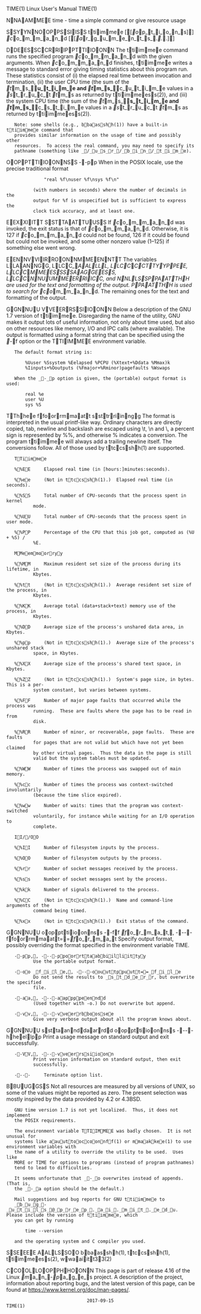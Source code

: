 TIME(1)                       Linux User's Manual                      TIME(1)



NNAAMMEE
       time - time a simple command or give resource usage

SSYYNNOOPPSSIISS
       ttiimmee [[_o_p_t_i_o_n_s]] _c_o_m_m_a_n_d [[_a_r_g_u_m_e_n_t_s_._._.]]

DDEESSCCRRIIPPTTIIOONN
       The ttiimmee command runs the specified program _c_o_m_m_a_n_d with the given
       arguments.  When _c_o_m_m_a_n_d finishes, ttiimmee writes a message to standard
       error giving timing statistics about this program run.  These
       statistics consist of (i) the elapsed real time between invocation and
       termination, (ii) the user CPU time (the sum of the _t_m_s___u_t_i_m_e and
       _t_m_s___c_u_t_i_m_e values in a _s_t_r_u_c_t _t_m_s as returned by ttiimmeess(2)), and (iii)
       the system CPU time (the sum of the _t_m_s___s_t_i_m_e and _t_m_s___c_s_t_i_m_e values in
       a _s_t_r_u_c_t _t_m_s as returned by ttiimmeess(2)).

       Note: some shells (e.g., bbaasshh(1)) have a built-in ttiimmee command that
       provides similar information on the usage of time and possibly other
       resources.  To access the real command, you may need to specify its
       pathname (something like _/_u_s_r_/_b_i_n_/_t_i_m_e).

OOPPTTIIOONNSS
       --pp     When in the POSIX locale, use the precise traditional format

                  "real %f\nuser %f\nsys %f\n"

              (with numbers in seconds) where the number of decimals in the
              output for %f is unspecified but is sufficient to express the
              clock tick accuracy, and at least one.

EEXXIITT SSTTAATTUUSS
       If _c_o_m_m_a_n_d was invoked, the exit status is that of _c_o_m_m_a_n_d.  Otherwise,
       it is 127 if _c_o_m_m_a_n_d could not be found, 126 if it could be found but
       could not be invoked, and some other nonzero value (1–125) if something
       else went wrong.

EENNVVIIRROONNMMEENNTT
       The variables LLAANNGG, LLCC__AALLLL, LLCC__CCTTYYPPEE, LLCC__MMEESSSSAAGGEESS, LLCC__NNUUMMEERRIICC, and
       NNLLSSPPAATTHH are used for the text and formatting of the output.  PPAATTHH is
       used to search for _c_o_m_m_a_n_d.  The remaining ones for the text and
       formatting of the output.

GGNNUU VVEERRSSIIOONN
       Below a description of the GNU 1.7 version of ttiimmee.  Disregarding the
       name of the utility, GNU makes it output lots of useful information,
       not only about time used, but also on other resources like memory, I/O
       and IPC calls (where available).  The output is formatted using a
       format string that can be specified using the _-_f option or the TTIIMMEE
       environment variable.

       The default format string is:

           %Uuser %Ssystem %Eelapsed %PCPU (%Xtext+%Ddata %Mmax)k
           %Iinputs+%Ooutputs (%Fmajor+%Rminor)pagefaults %Wswaps

       When the _-_p option is given, the (portable) output format is used:

           real %e
           user %U
           sys %S

   TThhee ffoorrmmaatt ssttrriinngg
       The format is interpreted in the usual printf-like way.  Ordinary
       characters are directly copied, tab, newline and backslash are escaped
       using \t, \n and \\, a percent sign is represented by %%, and otherwise
       % indicates a conversion.  The program ttiimmee will always add a trailing
       newline itself.  The conversions follow.  All of those used by ttccsshh(1)
       are supported.

       TTiimmee

       %%EE     Elapsed real time (in [hours:]minutes:seconds).

       %%ee     (Not in ttccsshh(1).)  Elapsed real time (in seconds).

       %%SS     Total number of CPU-seconds that the process spent in kernel
              mode.

       %%UU     Total number of CPU-seconds that the process spent in user mode.

       %%PP     Percentage of the CPU that this job got, computed as (%U + %S) /
              %E.

       MMeemmoorryy

       %%MM     Maximum resident set size of the process during its lifetime, in
              Kbytes.

       %%tt     (Not in ttccsshh(1).)  Average resident set size of the process, in
              Kbytes.

       %%KK     Average total (data+stack+text) memory use of the process, in
              Kbytes.

       %%DD     Average size of the process's unshared data area, in Kbytes.

       %%pp     (Not in ttccsshh(1).)  Average size of the process's unshared stack
              space, in Kbytes.

       %%XX     Average size of the process's shared text space, in Kbytes.

       %%ZZ     (Not in ttccsshh(1).)  System's page size, in bytes.  This is a per-
              system constant, but varies between systems.

       %%FF     Number of major page faults that occurred while the process was
              running.  These are faults where the page has to be read in from
              disk.

       %%RR     Number of minor, or recoverable, page faults.  These are faults
              for pages that are not valid but which have not yet been claimed
              by other virtual pages.  Thus the data in the page is still
              valid but the system tables must be updated.

       %%WW     Number of times the process was swapped out of main memory.

       %%cc     Number of times the process was context-switched involuntarily
              (because the time slice expired).

       %%ww     Number of waits: times that the program was context-switched
              voluntarily, for instance while waiting for an I/O operation to
              complete.

       II//OO

       %%II     Number of filesystem inputs by the process.

       %%OO     Number of filesystem outputs by the process.

       %%rr     Number of socket messages received by the process.

       %%ss     Number of socket messages sent by the process.

       %%kk     Number of signals delivered to the process.

       %%CC     (Not in ttccsshh(1).)  Name and command-line arguments of the
              command being timed.

       %%xx     (Not in ttccsshh(1).)  Exit status of the command.

   GGNNUU ooppttiioonnss
       --ff _f_o_r_m_a_t,, ----ffoorrmmaatt==_f_o_r_m_a_t
              Specify output format, possibly overriding the format specified
              in the environment variable TIME.

       --pp,, ----ppoorrttaabbiilliittyy
              Use the portable output format.

       --oo _f_i_l_e,, ----oouuttppuutt==_f_i_l_e
              Do not send the results to _s_t_d_e_r_r, but overwrite the specified
              file.

       --aa,, ----aappppeenndd
              (Used together with -o.) Do not overwrite but append.

       --vv,, ----vveerrbboossee
              Give very verbose output about all the program knows about.

   GGNNUU ssttaannddaarrdd ooppttiioonnss
       ----hheellpp Print a usage message on standard output and exit successfully.

       --VV,, ----vveerrssiioonn
              Print version information on standard output, then exit
              successfully.

       ----     Terminate option list.

BBUUGGSS
       Not all resources are measured by all versions of UNIX, so some of the
       values might be reported as zero.  The present selection was mostly
       inspired by the data provided by 4.2 or 4.3BSD.

       GNU time version 1.7 is not yet localized.  Thus, it does not implement
       the POSIX requirements.

       The environment variable TTIIMMEE was badly chosen.  It is not unusual for
       systems like aauuttooccoonnff(1) or mmaakkee(1) to use environment variables with
       the name of a utility to override the utility to be used.  Uses like
       MORE or TIME for options to programs (instead of program pathnames)
       tend to lead to difficulties.

       It seems unfortunate that _-_o overwrites instead of appends.  (That is,
       the _-_a option should be the default.)

       Mail suggestions and bug reports for GNU ttiimmee to
       _b_u_g_-_u_t_i_l_s_@_p_r_e_p_._a_i_._m_i_t_._e_d_u.  Please include the version of ttiimmee, which
       you can get by running

           time --version

       and the operating system and C compiler you used.

SSEEEE AALLSSOO
       bbaasshh(1), ttccsshh(1), ttiimmeess(2), wwaaiitt33(2)

CCOOLLOOPPHHOONN
       This page is part of release 4.16 of the Linux _m_a_n_-_p_a_g_e_s project.  A
       description of the project, information about reporting bugs, and the
       latest version of this page, can be found at
       https://www.kernel.org/doc/man-pages/.



                                  2017-09-15                           TIME(1)
